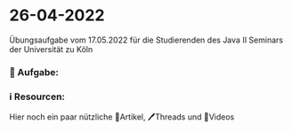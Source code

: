 # 26-04-2022

Übungsaufgabe vom 17.05.2022 für die Studierenden des Java II Seminars der Universität zu Köln


### 📝 Aufgabe:




### ℹ️ Resourcen:
Hier noch ein paar nützliche 📃Artikel, 🖊️Threads und 🎥Videos



